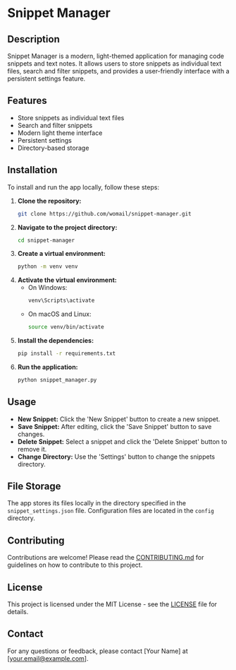 # Snippet Manager

## Description

Snippet Manager is a modern, light-themed application for managing code snippets and text notes. It allows users to store snippets as individual text files, search and filter snippets, and provides a user-friendly interface with a persistent settings feature.

## Features

- Store snippets as individual text files
- Search and filter snippets
- Modern light theme interface
- Persistent settings
- Directory-based storage

## Installation

To install and run the app locally, follow these steps:

1. **Clone the repository:**
   ```bash
   git clone https://github.com/womail/snippet-manager.git
   ```
2. **Navigate to the project directory:**
   ```bash
   cd snippet-manager
   ```
3. **Create a virtual environment:**
   ```bash
   python -m venv venv
   ```
4. **Activate the virtual environment:**
   - On Windows:
     ```bash
     venv\Scripts\activate
     ```
   - On macOS and Linux:
     ```bash
     source venv/bin/activate
     ```
5. **Install the dependencies:**
   ```bash
   pip install -r requirements.txt
   ```
6. **Run the application:**
   ```bash
   python snippet_manager.py
   ```

## Usage

- **New Snippet:** Click the 'New Snippet' button to create a new snippet.
- **Save Snippet:** After editing, click the 'Save Snippet' button to save changes.
- **Delete Snippet:** Select a snippet and click the 'Delete Snippet' button to remove it.
- **Change Directory:** Use the 'Settings' button to change the snippets directory.

## File Storage

The app stores its files locally in the directory specified in the `snippet_settings.json` file. Configuration files are located in the `config` directory.

## Contributing

Contributions are welcome! Please read the [CONTRIBUTING.md](CONTRIBUTING.md) for guidelines on how to contribute to this project.

## License

This project is licensed under the MIT License - see the [LICENSE](LICENSE) file for details.

## Contact

For any questions or feedback, please contact [Your Name] at [your.email@example.com]. 